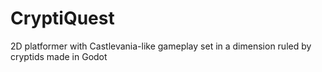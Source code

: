 # CryptiQuest
2D platformer with Castlevania-like gameplay set in a dimension ruled by cryptids made in Godot
